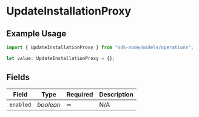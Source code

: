 # UpdateInstallationProxy

## Example Usage

```typescript
import { UpdateInstallationProxy } from "sdk-node/models/operations";

let value: UpdateInstallationProxy = {};
```

## Fields

| Field              | Type               | Required           | Description        |
| ------------------ | ------------------ | ------------------ | ------------------ |
| `enabled`          | *boolean*          | :heavy_minus_sign: | N/A                |